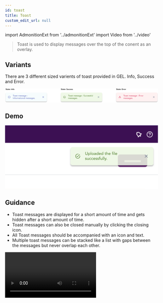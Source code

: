 ```yaml
---
id: toast
title: Toast
custom_edit_url: null
---
```


import AdmonitionExt from '../admonitionExt'
import Video from '../video'

> Toast is used to display messages over the top of the conent as an overlay.


## Variants

There are 3 different sized varients of toast provided in GEL. Info, Success and Error.

![Toast types](img/toast-types.svg)


## Demo

![Toast demo](img/toast-demo.svg)


## Guidance

* Toast messages are displayed for a short amount of time and gets hidden after a short amount of time.
* Toast messages can also be closed manually by clicking the closing icon.
* All Toast messages should be accompanied with an icon and text.
* Multiple toast messages can be stacked like a list with gaps between the messages but never overlap each other. 
<Video filename="toast-behaviour.mp4" />

### When to use

* Use toast to provide contextual message based on a user's action in the same view the action took place.
* Use toast if the message can be displayed for a short amount of time.

### When not to use

* If you need to communicate an error to a user that impact the user from moving forward, consider using a danger or warning [alert](alert.md) instead.
* If there's a page refresh, or a message needs to be communicated after a user visits a new page, consider using an [alert](alert.md) instead.
* If the action is irreversible, consider using a modal instead.

## Designer assets

<AdmonitionExt type="figma" url="https://www.figma.com/file/kzLxtqv6YGL0wotiqzgEo4/GEL-UI-Doc?node-id=661%3A63832" />


## Developer API

<AdmonitionExt type="vue" url="https://primefaces.org/primevue/toast" />